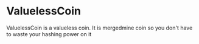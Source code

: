 ValuelessCoin
=============

ValuelessCoin is a valueless coin. It is mergedmine coin so you don't have to waste your hashing power on it
